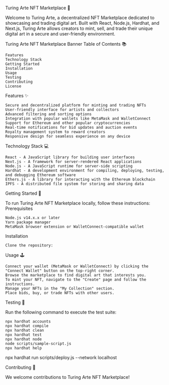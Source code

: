 Turing Arte NFT Marketplace 🎨

Welcome to Turing Arte, a decentralized NFT Marketplace dedicated to showcasing and trading digital art. Built with React, Node.js, Hardhat, and Next.js, Turing Arte allows creators to mint, sell, and trade their unique digital art in a secure and user-friendly environment.

Turing Arte NFT Marketplace Banner
Table of Contents 📚

    Features
    Technology Stack
    Getting Started
    Installation
    Usage
    Testing
    Contributing
    License

Features ✨

    Secure and decentralized platform for minting and trading NFTs
    User-friendly interface for artists and collectors
    Advanced filtering and sorting options
    Integration with popular wallets like MetaMask and WalletConnect
    Support for Ethereum and other popular cryptocurrencies
    Real-time notifications for bid updates and auction events
    Royalty management system to reward creators
    Responsive design for seamless experience on any device

Technology Stack 💻

    React - A JavaScript library for building user interfaces
    Next.js - A framework for server-rendered React applications
    Node.js - A JavaScript runtime for server-side scripting
    Hardhat - A development environment for compiling, deploying, testing, and debugging Ethereum software
    Ethers.js - A library for interacting with the Ethereum blockchain
    IPFS - A distributed file system for storing and sharing data

Getting Started 🚀

To run Turing Arte NFT Marketplace locally, follow these instructions:
Prerequisites

    Node.js v14.x.x or later
    Yarn package manager
    MetaMask browser extension or WalletConnect-compatible wallet

Installation

    Clone the repository:

Usage 🕹️

    Connect your wallet (MetaMask or WalletConnect) by clicking the "Connect Wallet" button on the top-right corner.
    Browse the marketplace to find digital art that interests you.
    To mint your NFT, navigate to the "Create" page and follow the instructions.
    Manage your NFTs in the "My Collection" section.
    Place bids, buy, or trade NFTs with other users.

Testing 🧪

Run the following command to execute the test suite:

```shell
npx hardhat accounts
npx hardhat compile
npx hardhat clean
npx hardhat test
npx hardhat node
node scripts/sample-script.js
npx hardhat help
```
npx hardhat run scripts/deploy.js --network localhost

Contributing 🤝

We welcome contributions to Turing Arte NFT Marketplace!
